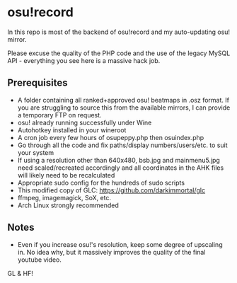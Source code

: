 osu!record
==========
In this repo is most of the backend of osu!record and my auto-updating osu! mirror.

Please excuse the quality of the PHP code and the use of the legacy MySQL API - everything you see here is a massive hack job.

Prerequisites
---
* A folder containing all ranked+approved osu! beatmaps in .osz format. If you are struggling to source this from the available mirrors, I can provide a temporary FTP on request.
* osu! already running successfully under Wine
* Autohotkey installed in your wineroot
* A cron job every few hours of osupeppy.php then osuindex.php
* Go through all the code and fix paths/display numbers/users/etc. to suit your system
* If using a resolution other than 640x480, bsb.jpg and mainmenu5.jpg need scaled/recreated accordingly and all coordinates in the AHK files will likely need to be recalculated
* Appropriate sudo config for the hundreds of sudo scripts
* This modified copy of GLC: https://github.com/darkimmortal/glc
* ffmpeg, imagemagick, SoX, etc.
* Arch Linux strongly recommended

Notes
---
* Even if you increase osu!'s resolution, keep some degree of upscaling in. No idea why, but it massively improves the quality of the final youtube video. 


GL & HF!